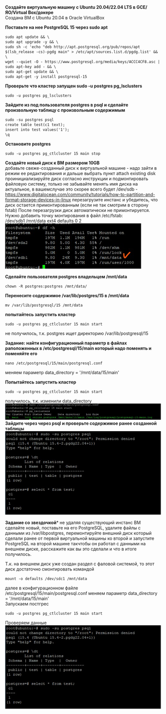 **Создайте виртуальную машину c Ubuntu 20.04/22.04 LTS в GCE/ЯО/Virtual Box/докере**<br>
Создана ВМ с Ubuntu 20.04 в Oracle VirtualBox

**Поставьте на нее PostgreSQL 15 через sudo apt**
```
sudo apt update && \
sudo apt upgrade -y && \
sudo sh -c 'echo "deb http://apt.postgresql.org/pub/repos/apt $(lsb_release -cs)-pgdg main" > /etc/apt/sources.list.d/pgdg.list' && \
wget --quiet -O - https://www.postgresql.org/media/keys/ACCC4CF8.asc | sudo apt-key add - && \
sudo apt-get update && \
sudo apt-get -y install postgresql-15
```
**Проверьте что кластер запущен sudo -u postgres pg_lsclusters**
```
sudo -u postgres pg_lsclusters
```

**Зайдите из под пользователя postgres в psql и сделайте произвольную таблицу с произвольным содержимым**
```
sudo -su postgres psql
create table test(c1 text);
insert into test values('1');
\q
```

**Остановите postgres**
```
sudo -u postgres pg_ctlcluster 15 main stop
```

**Создайте новый диск к ВМ размером 10GB**<br>
добавьте свеже-созданный диск к виртуальной машине - надо зайти в режим ее редактирования и дальше выбрать пункт attach existing disk
проинициализируйте диск согласно инструкции и подмонтировать файловую систему, только не забывайте менять имя диска на актуальное, в вашемслучае это скорее всего будет /dev/sdb - https://www.digitalocean.com/community/tutorials/how-to-partition-and-format-storage-devices-in-linux
перезагрузите инстанс и убедитесь, что диск остается примонтированным (если не так смотрим в сторону fstab)
После перезагрузки диск автоматически не примонтируется. Нужно добавить точку монтирования в файл /etc/fstab:<br>
/dev/sdb1 /mnt/data ext4 defaults 0 2<br>
![](4.jpg)

**Сделайте пользователя postgres владельцем /mnt/data**
```
chown -R postgres:postgres /mnt/data/
```
**Перенесите содержимое /var/lib/postgres/15 в /mnt/data**
```
mv /var/lib/postgresql/15 /mnt/data
```

**попытайтесь запустить кластер**
```
sudo -u postgres pg_ctlcluster 15 main start
```
не получилось, т.к. postgres ищет директорию /var/lib/postgresql/15

**Задание: найти конфигурационный параметр в файлах раположенных в /etc/postgresql/15/main который надо поменять и поменяйте его**
```
nano /etc/postgresql/15/main/postgresql.conf
```
меняем параметр data_directory = '/mnt/data/15/main'

**Попытайтесь запустить кластер**
```
sudo -u postgres pg_ctlcluster 15 main start
```
получилось, т.к. изменили data_directory
![](5.jpg)
**Зайдите через через psql и проверьте содержимое ранее созданной таблицы**
![](6.jpg)


**Задание со звездочкой***
не удаляя существующий инстанс ВМ сделайте новый, поставьте на его PostgreSQL, удалите файлы с данными из /var/libpostgres, перемонтируйте внешний диск который сделали ранее от первой виртуальной машины ко второй и запустите PostgreSQL на второй машине такчтобы он работал с данными на внешнем диске, расскажите как вы это сделали и что в итоге получилось.

Т.к. на внешнем диск уже создан раздел с фаловой системой, то этот диск достаточно смонтировать командой
```
mount -o defaults /dev/sdс1 /mnt/data
```
далее в конфигурационном файле /etc/postgresql/15/main/postgresql.conf меняем параметр data_directory = '/mnt/data/15/main'<br>
Запускаем постгрес
```
sudo -u postgres pg_ctlcluster 15 main start
```
Проверяем данные
![](6.jpg)


